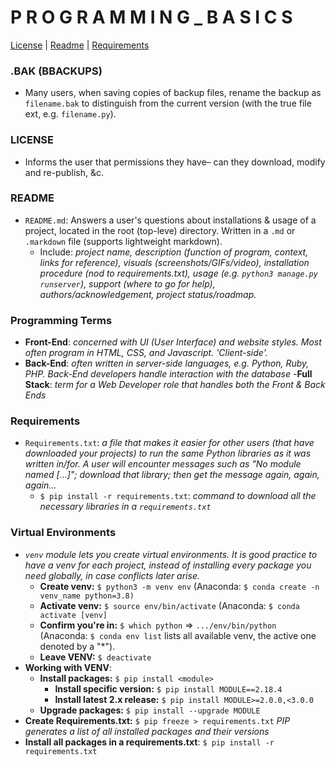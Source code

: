 # P R O G R A M M I N G _ B A S I C S 

[License](#license) | [Readme](#readme) | [Requirements](#requirements)


### .BAK (BBACKUPS)
- Many users, when saving copies of backup files, rename the backup as ```filename.bak``` to distinguish from the current version (with the true file ext, e.g. ```filename.py```).

### LICENSE
- Informs the user that permissions they have– can they download, modify and re-publish, &c.


### README
- ```README.md```: Answers a user's questions about installations & usage of a project, located in the root (top-leve) directory. Written in a ```.md``` or ```.markdown``` file (supports lightweight markdown).
  - Include: *project name, description (function of program, context, links for reference), visuals (screenshots/GIFs/video), installation procedure (nod to requirements.txt), usage (e.g. ```python3 manage.py runserver```), support (where to go for help), authors/acknowledgement, project status/roadmap.*
  
### Programming Terms
- **Front-End**: *concerned with UI (User Interface) and website styles. Most often program in HTML, CSS, and Javascript. 'Client-side'.*
- **Back-End**: *often written in server-side languages, e.g. Python, Ruby, PHP. Back-End developers handle interaction with the database*
-**Full Stack**: *term for a Web Developer role that handles both the Front & Back Ends*

### Requirements
- ```Requirements.txt```: *a file that makes it easier for other users (that have downloaded your projects) to run the same Python libraries as it was written in/for. A user will encounter messages such as "No module named [...]"; download that library; then get the message again, again, again...*
  - ```$ pip install -r requirements.txt```: *command to download all the necessary libraries in a ```requirements.txt```*


### Virtual Environments
- *```venv``` module lets you create virtual environments. It is good practice to have a venv for each project, instead of installing every package you need globally, in case conflicts later arise.*
  - **Create venv:** ```$ python3 -m venv env``` (Anaconda: ```$ conda create -n venv_name python=3.8)```
  - **Activate venv:** ```$ source env/bin/activate``` (Anaconda: ```$ conda activate [venv]```
  - **Confirm you're in:** ```$ which python``` => ```.../env/bin/python``` (Anaconda: ```$ conda env list``` lists all available venv, the active one denoted by a "*").
  - **Leave VENV:** ```$ deactivate```
- **Working with VENV**:
  - **Install packages:** ```$ pip install <module>```
    - **Install specific version:** ```$ pip install MODULE==2.18.4```
    - **Install latest 2.x release:** ```$ pip install MODULE>=2.0.0,<3.0.0```
  - **Upgrade packages:** ```$ pip install --upgrade MODULE```
- **Create Requirements.txt:** ```$ pip freeze > requirements.txt``` *PIP generates a list of all installed packages and their versions*
- **Install all packages in a requirements.txt**: ```$ pip install -r requirements.txt```

